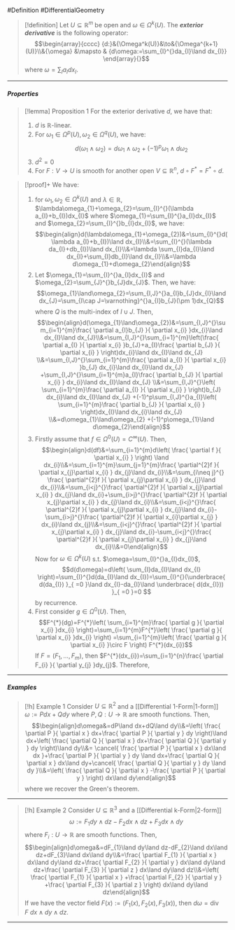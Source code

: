#Definition #DifferentialGeometry 

> [!definition]
> Let $U\subseteq \mathbb{R}^m$ be open and $\omega\in \Omega^k(U)$.  The ***exterior derivative*** is the following operator: $$\begin{array}{cccc} {d:}&{\Omega^k(U)}&\to&{\Omega^{k+1}(U)}\\&{\omega} &\mapsto & {d\omega:=\sum_{I}^{}da_{I}\land dx_{I}} \end{array}{}$$where $\omega=\sum_{I}a_{I}dx_{I}$.
---
##### Properties
> [!lemma] Proposition 1
> For the exterior derivative $d$, we have that: 
> 1. $d$ is $\mathbb{R}$-linear.
> 2. For $\omega_{1}\in \Omega^p(U),\omega_{2}\in \Omega^q(U)$, we have: $$d(\omega_{1}\land\omega_{2})=d\omega_{1}\land\omega_{2}+(-1)^{p}\omega_{1}\land d\omega_{2}$$
> 3. $d^{2}=0$
> 4. For $F:V\to U$ is smooth for another open $V\subseteq \mathbb{R}^n$, $d\circ F^{*}=F^{*}\circ d$.

> [!proof]+
> We have: 
> 1. for $\omega_{1},\omega_{2}\in \Omega^k(U)$ and $\lambda\in \mathbb{R}$, $\lambda\omega_{1}+\omega_{2}=\sum_{I}^{}(\lambda a_{I}+b_{I})dx_{I}$ where $\omega_{1}=\sum_{I}^{}a_{I}dx_{I}$ and $\omega_{2}=\sum_{I}^{}b_{I}dx_{I}$, we have: $$\begin{align}d(\lambda\omega_{1}+\omega_{2})&=\sum_{I}^{}d(\lambda a_{I}+b_{I})\land dx_{I}\\&=\sum_{I}^{}(\lambda da_{I}+db_{I})\land dx_{I}\\&=\lambda \sum_{I}da_{I}\land dx_{I}+\sum_{I}db_{I}\land dx_{I}\\&=\lambda d\omega_{1}+d\omega_{2}\end{align}$$
> 2. Let $\omega_{1}=\sum_{I}^{}a_{I}dx_{I}$ and $\omega_{2}=\sum_{J}^{}b_{J}dx_{J}$. Then, we have: $$\omega_{1}\land\omega_{2}=\sum_{I,J}^{}a_{I}b_{J}dx_{I}\land dx_{J}=\sum_{I\cap J=\varnothing}^{}a_{I}b_{J}(\pm 1)dx_{Q}$$where $Q$ is the multi-index of $I\cup J$. Then, $$\begin{align}d(\omega_{1}\land\omega_{2})&=\sum_{I,J}^{}\sum_{i=1}^{m}\frac{ \partial a_{I}b_{J} }{ \partial x_{i} }dx_{i}\land dx_{I}\land dx_{J}\\&=\sum_{I,J}^{}\sum_{i=1}^{m}\left(\frac{ \partial a_{I} }{ \partial x_{i} }b_{J}+a_{I}\frac{ \partial b_{J} }{ \partial x_{i} } \right)dx_{i}\land dx_{I}\land dx_{J} \\&=\sum_{I,J}^{}\sum_{i=1}^{m}\frac{ \partial a_{I} }{ \partial x_{i} }b_{J} dx_{i}\land dx_{I}\land dx_{J} +\sum_{I,J}^{}\sum_{i=1}^{m}a_{I}\frac{ \partial b_{J} }{ \partial x_{i} } dx_{i}\land dx_{I}\land dx_{J} \\&=\sum_{I,J}^{}\left( \sum_{i=1}^{m}\frac{ \partial a_{I} }{ \partial x_{i} } \right)b_{J} dx_{i}\land dx_{I}\land dx_{J} +(-1)^p\sum_{I,J}^{}a_{I}\left( \sum_{i=1}^{m}\frac{ \partial b_{J} }{ \partial x_{i} }  \right)dx_{I}\land dx_{i}\land dx_{J} \\&=d\omega_{1}\land\omega_{2} +(-1)^p\omega_{1}\land d\omega_{2}\end{align}$$
> 3. Firstly assume that $f\in \Omega^0(U)=C^\infty(U)$. Then, $$\begin{align}d(df)&=\sum_{i=1}^{m}d\left( \frac{ \partial f }{ \partial x_{i} }  \right) \land dx_{i}\\&=\sum_{i=1}^{m}\sum_{j=1}^{m}\frac{ \partial^{2}f }{ \partial x_{j}\partial x_{i} } dx_{j}\land dx_{i}\\&=\sum_{i\neq j}^{} \frac{ \partial^{2}f }{ \partial x_{j}\partial x_{i} } dx_{j}\land dx_{i}\\&=\sum_{i<j}^{}\frac{ \partial^{2}f }{ \partial x_{j}\partial x_{i} } dx_{j}\land dx_{i}+\sum_{i>j}^{}\frac{ \partial^{2}f }{ \partial x_{j}\partial x_{i} } dx_{j}\land dx_{i}\\&=\sum_{i<j}^{}\frac{ \partial^{2}f }{ \partial x_{j}\partial x_{i} } dx_{j}\land dx_{i}-\sum_{i>j}^{}\frac{ \partial^{2}f }{ \partial x_{i}\partial x_{j} } dx_{i}\land dx_{j}\\&=\sum_{i<j}^{}\frac{ \partial^{2}f }{ \partial x_{j}\partial x_{i} } dx_{j}\land dx_{i}-\sum_{i<j}^{}\frac{ \partial^{2}f }{ \partial x_{j}\partial x_{i} } dx_{j}\land dx_{i}\\&=0\end{align}$$Now for $\omega\in \Omega^k(U)$ s.t. $\omega=\sum_{I}^{}a_{I}dx_{I}$, $$d(d\omega)=d\left( \sum_{I}da_{I}\land dx_{I} \right)=\sum_{I}^{}d(da_{I}\land dx_{I})=\sum_{I}^{}(\underbrace{ d(da_{I}) }_{ =0 }\land dx_{I}-da_{I}\land \underbrace{ d(dx_{I})) }_{ =0 }=0 $$by recurrence.
> 4. First consider $g\in \Omega^0(U)$. Then, $$F^{*}(dg)=F^{*}\left( \sum_{i=1}^{m}\frac{ \partial g }{ \partial x_{i} }dx_{i}  \right)=\sum_{i=1}^{m}F^{*}\left( \frac{ \partial g }{ \partial x_{i} }dx_{i}  \right) =\sum_{i=1}^{m}\left( \frac{ \partial g }{ \partial x_{i} }\circ F  \right)  F^{*}(dx_{i})$$If $F=(F_{1},\dots,F_{m})$, then $F^{*}(dx_{i})=\sum_{i=1}^{n}\frac{ \partial F_{i} }{ \partial y_{j} }dy_{j}$. Therefore, 
> 
---
##### Examples
> [!h] Example 1
> Consider $U\subseteq \mathbb{R}^{2}$ and a [[Differential 1-Form|1-form]] $\omega:=Pdx+Qdy$ where $P,Q:U\to \mathbb{R}$ are smooth functions. Then, $$\begin{align}d\omega&=dP\land dx+dQ\land dy\\&=\left( \frac{ \partial P }{ \partial x } dx+\frac{ \partial P }{ \partial y } dy \right)\land dx+\left( \frac{ \partial Q }{ \partial x } dx+\frac{ \partial Q }{ \partial y } dy \right)\land dy\\&= \cancel{ \frac{ \partial P }{ \partial x } dx\land dx }+\frac{ \partial P }{ \partial y } dy \land dx+\frac{ \partial Q }{ \partial x } dx\land dy+\cancel{ \frac{ \partial Q }{ \partial y } dy \land dy }\\&=\left( \frac{ \partial Q }{ \partial x } -\frac{ \partial P }{ \partial y }  \right) dx\land dy\end{align}$$where we recover the Green's theorem.
---
> [!h] Example 2
> Consider $U\subseteq \mathbb{R}^{3}$ and a [[Differential k-Form|2-form]] $$\omega:=F_{1} dy\land dz-F_{2}dx\land dz+F_{3}dx\land dy$$ where $F_{i}:U\to \mathbb{R}$ are smooth functions. Then, $$\begin{align}d\omega&=dF_{1}\land dy\land dz-dF_{2}\land dx\land dz+dF_{3}\land dx\land dy\\&=\frac{ \partial F_{1} }{ \partial x } dx\land dy\land dz+\frac{ \partial F_{2} }{ \partial y } dx\land dy\land dz+\frac{ \partial F_{3} }{ \partial z } dx\land dy\land dz\\&=\left( \frac{ \partial F_{1} }{ \partial x } +\frac{ \partial F_{2} }{ \partial y } +\frac{ \partial F_{3} }{ \partial z }  \right) dx\land dy\land dz\end{align}$$If we have the vector field $F(x):=(F_{1}(x),F_{2}(x),F_{3}(x))$, then $d\omega=\text{div }F\ dx\land dy\land dz$.
---

